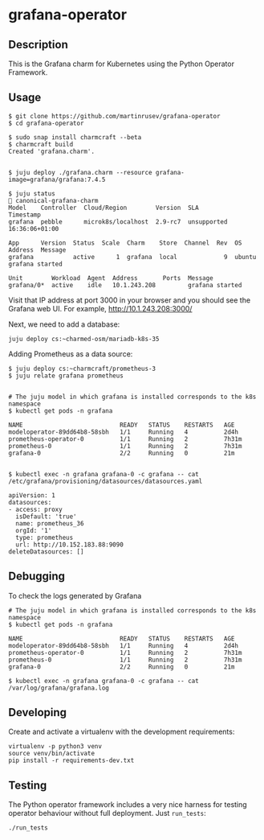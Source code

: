 # grafana-operator

## Description

This is the Grafana charm for Kubernetes using the Python Operator Framework.

## Usage

```
$ git clone https://github.com/martinrusev/grafana-operator
$ cd grafana-operator

$ sudo snap install charmcraft --beta
$ charmcraft build
Created 'grafana.charm'.


$ juju deploy ./grafana.charm --resource grafana-image=grafana/grafana:7.4.5

$ juju status                                                                                                                                                                                    canonical-grafana-charm
Model    Controller  Cloud/Region        Version  SLA          Timestamp
grafana  pebble      microk8s/localhost  2.9-rc7  unsupported  16:36:06+01:00

App      Version  Status  Scale  Charm    Store  Channel  Rev  OS      Address  Message
grafana           active      1  grafana  local             9  ubuntu           grafana started

Unit        Workload  Agent  Address       Ports  Message
grafana/0*  active    idle   10.1.243.208         grafana started

```

Visit that IP address at port 3000 in your browser and you should see the Grafana web UI. For example, http://10.1.243.208:3000/

Next, we need to add a database:

```
juju deploy cs:~charmed-osm/mariadb-k8s-35

```

Adding Prometheus as a data source:

```
$ juju deploy cs:~charmcraft/prometheus-3
$ juju relate grafana prometheus


# The juju model in which grafana is installed corresponds to the k8s namespace
$ kubectl get pods -n grafana

NAME                           READY   STATUS    RESTARTS   AGE
modeloperator-89dd64b8-58sbh   1/1     Running   4          2d4h
prometheus-operator-0          1/1     Running   2          7h31m
prometheus-0                   1/1     Running   2          7h31m
grafana-0                      2/2     Running   0          21m


$ kubectl exec -n grafana grafana-0 -c grafana -- cat /etc/grafana/provisioning/datasources/datasources.yaml

apiVersion: 1
datasources:
- access: proxy
  isDefault: 'true'
  name: prometheus_36
  orgId: '1'
  type: prometheus
  url: http://10.152.183.88:9090
deleteDatasources: []
```

## Debugging

To check the logs generated by Grafana

```
# The juju model in which grafana is installed corresponds to the k8s namespace
$ kubectl get pods -n grafana

NAME                           READY   STATUS    RESTARTS   AGE
modeloperator-89dd64b8-58sbh   1/1     Running   4          2d4h
prometheus-operator-0          1/1     Running   2          7h31m
prometheus-0                   1/1     Running   2          7h31m
grafana-0                      2/2     Running   0          21m

$ kubectl exec -n grafana grafana-0 -c grafana -- cat /var/log/grafana/grafana.log
```

## Developing

Create and activate a virtualenv with the development requirements:

```
virtualenv -p python3 venv
source venv/bin/activate
pip install -r requirements-dev.txt
```

## Testing

The Python operator framework includes a very nice harness for testing
operator behaviour without full deployment. Just `run_tests`:

```
./run_tests
```
